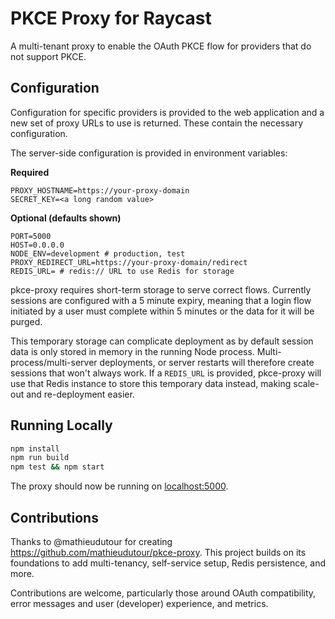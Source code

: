 # PKCE Proxy for Raycast

A multi-tenant proxy to enable the OAuth PKCE flow for providers that do not
support PKCE.

## Configuration

Configuration for specific providers is provided to the web application and a new
set of proxy URLs to use is returned. These contain the necessary configuration.

The server-side configuration is provided in environment variables:

**Required**

```
PROXY_HOSTNAME=https://your-proxy-domain
SECRET_KEY=<a long random value>
```

**Optional (defaults shown)**

```
PORT=5000
HOST=0.0.0.0
NODE_ENV=development # production, test
PROXY_REDIRECT_URL=https://your-proxy-domain/redirect
REDIS_URL= # redis:// URL to use Redis for storage
```

pkce-proxy requires short-term storage to serve correct flows. Currently sessions
are configured with a 5 minute expiry, meaning that a login flow initiated by a
user must complete within 5 minutes or the data for it will be purged.

This temporary storage can complicate deployment as by default session data is
only stored in memory in the running Node process. Multi-process/multi-server
deployments, or server restarts will therefore create sessions that won't always
work. If a `REDIS_URL` is provided, pkce-proxy will use that Redis instance to
store this temporary data instead, making scale-out and re-deployment easier.

## Running Locally

```sh
npm install
npm run build
npm test && npm start
```

The proxy should now be running on [localhost:5000](http://localhost:5000/).

## Contributions

Thanks to @mathieudutour for creating
https://github.com/mathieudutour/pkce-proxy. This project builds on its
foundations to add multi-tenancy, self-service setup, Redis persistence, and
more.

Contributions are welcome, particularly those around OAuth compatibility, error
messages and user (developer) experience, and metrics.
